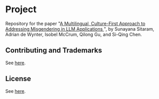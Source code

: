 # Project

Repository for the paper "[A Multilingual, Culture-First Approach to Addressing Misgendering in LLM Applications
](https://arxiv.org/abs/2503.20302)", by Sunayana Sitaram, Adrian de Wynter, Isobel McCrum, Qilong Gu, and Si-Qing Chen. 


## Contributing and Trademarks

See [here](CONTRIBUTING.md).

## License

See [here](LICENSE.md).
